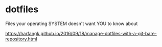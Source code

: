 # dotfiles
Files your operating SYSTEM doesn't want YOU to know about

https://harfangk.github.io/2016/09/18/manage-dotfiles-with-a-git-bare-repository.html
